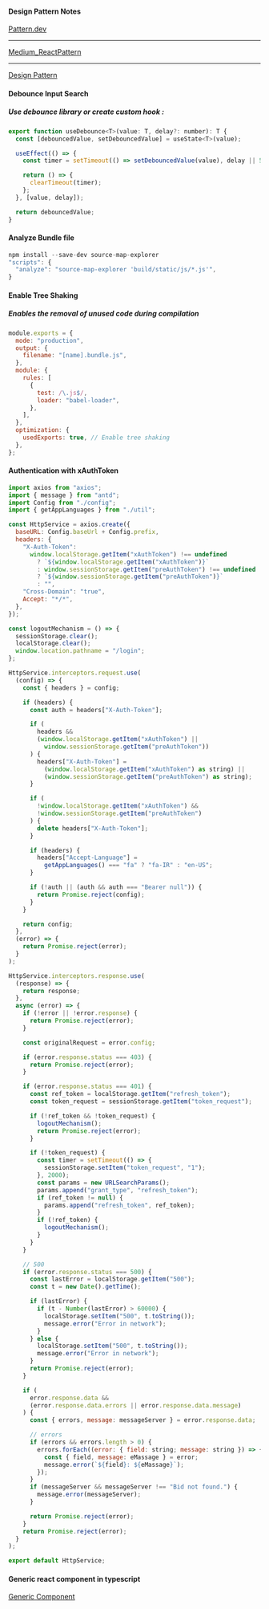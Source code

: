 #### Design Pattern Notes
[Pattern.dev](https://www.patterns.dev/)
***
[Medium_ReactPattern](https://medium.com/javascript-in-plain-english/5-react-design-patterns-you-should-know-629030e2e2c7)
***
[Design Pattern](https://medium.com/@obrm770/best-practices-and-design-patterns-in-react-js-for-high-quality-applications-6b203be747fb)

#### Debounce Input Search
##### Use debounce library or create custom hook :
```js
export function useDebounce<T>(value: T, delay?: number): T {
  const [debouncedValue, setDebouncedValue] = useState<T>(value);

  useEffect(() => {
    const timer = setTimeout(() => setDebouncedValue(value), delay || 500);

    return () => {
      clearTimeout(timer);
    };
  }, [value, delay]);

  return debouncedValue;
}
```

#### Analyze Bundle file
```js
npm install --save-dev source-map-explorer
"scripts": {
  "analyze": "source-map-explorer 'build/static/js/*.js'",
}
```
#### Enable Tree Shaking
##### Enables the removal of unused code during compilation
```js
module.exports = {
  mode: "production",
  output: {
    filename: "[name].bundle.js",
  },
  module: {
    rules: [
      {
        test: /\.js$/,
        loader: "babel-loader",
      },
    ],
  },
  optimization: {
    usedExports: true, // Enable tree shaking
  },
};
```
#### Authentication with xAuthToken
```js
import axios from "axios";
import { message } from "antd";
import Config from "./config";
import { getAppLanguages } from "./util";

const HttpService = axios.create({
  baseURL: Config.baseUrl + Config.prefix,
  headers: {
    "X-Auth-Token":
      window.localStorage.getItem("xAuthToken") !== undefined
        ? `${window.localStorage.getItem("xAuthToken")}`
        : window.sessionStorage.getItem("preAuthToken") !== undefined
        ? `${window.sessionStorage.getItem("preAuthToken")}`
        : "",
    "Cross-Domain": "true",
    Accept: "*/*",
  },
});

const logoutMechanism = () => {
  sessionStorage.clear();
  localStorage.clear();
  window.location.pathname = "/login";
};

HttpService.interceptors.request.use(
  (config) => {
    const { headers } = config;

    if (headers) {
      const auth = headers["X-Auth-Token"];

      if (
        headers &&
        (window.localStorage.getItem("xAuthToken") ||
          window.sessionStorage.getItem("preAuthToken"))
      ) {
        headers["X-Auth-Token"] =
          (window.localStorage.getItem("xAuthToken") as string) ||
          (window.sessionStorage.getItem("preAuthToken") as string);
      }

      if (
        !window.localStorage.getItem("xAuthToken") &&
        !window.sessionStorage.getItem("preAuthToken")
      ) {
        delete headers["X-Auth-Token"];
      }

      if (headers) {
        headers["Accept-Language"] =
          getAppLanguages() === "fa" ? "fa-IR" : "en-US";
      }

      if (!auth || (auth && auth === "Bearer null")) {
        return Promise.reject(config);
      }
    }

    return config;
  },
  (error) => {
    return Promise.reject(error);
  }
);

HttpService.interceptors.response.use(
  (response) => {
    return response;
  },
  async (error) => {
    if (!error || !error.response) {
      return Promise.reject(error);
    }

    const originalRequest = error.config;

    if (error.response.status === 403) {
      return Promise.reject(error);
    }

    if (error.response.status === 401) {
      const ref_token = localStorage.getItem("refresh_token");
      const token_request = sessionStorage.getItem("token_request");

      if (!ref_token && !token_request) {
        logoutMechanism();
        return Promise.reject(error);
      }

      if (!token_request) {
        const timer = setTimeout(() => {
          sessionStorage.setItem("token_request", "1");
        }, 2000);
        const params = new URLSearchParams();
        params.append("grant_type", "refresh_token");
        if (ref_token != null) {
          params.append("refresh_token", ref_token);
        }
        if (!ref_token) {
          logoutMechanism();
        }
      }
    }

    // 500
    if (error.response.status === 500) {
      const lastError = localStorage.getItem("500");
      const t = new Date().getTime();

      if (lastError) {
        if (t - Number(lastError) > 60000) {
          localStorage.setItem("500", t.toString());
          message.error("Error in network");
        }
      } else {
        localStorage.setItem("500", t.toString());
        message.error("Error in network");
      }
      return Promise.reject(error);
    }

    if (
      error.response.data &&
      (error.response.data.errors || error.response.data.message)
    ) {
      const { errors, message: messageServer } = error.response.data;

      // errors
      if (errors && errors.length > 0) {
        errors.forEach((error: { field: string; message: string }) => {
          const { field, message: eMassage } = error;
          message.error(`${field}: ${eMassage}`);
        });
      }
      if (messageServer && messageServer !== "Bid not found.") {
        message.error(messageServer);
      }

      return Promise.reject(error);
    }
    return Promise.reject(error);
  }
);

export default HttpService;

```

#### Generic react component in typescript
[Generic Component](https://medium.com/edonec/creating-a-generic-component-with-react-typescript-2c17f8c4386e#:~:text=Definition,and%20use%20their%20own%20types.)



